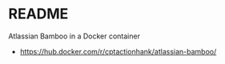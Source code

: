 # README

Atlassian Bamboo in a Docker container

- https://hub.docker.com/r/cptactionhank/atlassian-bamboo/
